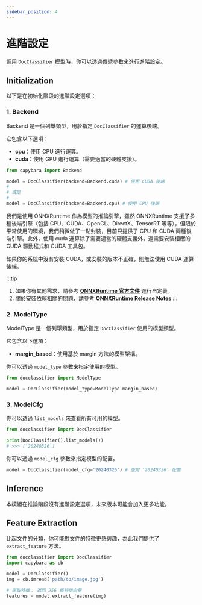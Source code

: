 ```yaml
---
sidebar_position: 4
---
```


# 進階設定

調用 `DocClassifier` 模型時，你可以透過傳遞參數來進行進階設定。

## Initialization

以下是在初始化階段的進階設定選項：

### 1. Backend

Backend 是一個列舉類型，用於指定 `DocClassifier` 的運算後端。

它包含以下選項：

- **cpu**：使用 CPU 進行運算。
- **cuda**：使用 GPU 進行運算（需要適當的硬體支援）。

```python
from capybara import Backend

model = DocClassifier(backend=Backend.cuda) # 使用 CUDA 後端
#
# 或是
#
model = DocClassifier(backend=Backend.cpu) # 使用 CPU 後端
```

我們是使用 ONNXRuntime 作為模型的推論引擎，雖然 ONNXRuntime 支援了多種後端引擎（包括 CPU、CUDA、OpenCL、DirectX、TensorRT 等等），但限於平常使用的環境，我們稍微做了一點封裝，目前只提供了 CPU 和 CUDA 兩種後端引擎。此外，使用 cuda 運算除了需要適當的硬體支援外，還需要安裝相應的 CUDA 驅動程式和 CUDA 工具包。

如果你的系統中沒有安裝 CUDA，或安裝的版本不正確，則無法使用 CUDA 運算後端。

:::tip

1. 如果你有其他需求，請參考 [**ONNXRuntime 官方文件**](https://onnxruntime.ai/docs/execution-providers/index.html) 進行自定義。
2. 關於安裝依賴相關的問題，請參考 [**ONNXRuntime Release Notes**](https://onnxruntime.ai/docs/execution-providers/CUDA-ExecutionProvider.html#requirements)
   :::

### 2. ModelType

ModelType 是一個列舉類型，用於指定 `DocClassifier` 使用的模型類型。

它包含以下選項：

- **margin_based**：使用基於 margin 方法的模型架構。

你可以透過 `model_type` 參數來指定使用的模型。

```python
from docclassifier import ModelType

model = DocClassifier(model_type=ModelType.margin_based)
```

### 3. ModelCfg

你可以透過 `list_models` 來查看所有可用的模型。

```python
from docclassifier import DocClassifier

print(DocClassifier().list_models())
# >>> ['20240326']
```

你可以透過 `model_cfg` 參數來指定模型的配置。

```python
model = DocClassifier(model_cfg='20240326') # 使用 '20240326' 配置
```

## Inference

本模組在推論階段沒有進階設定選項，未來版本可能會加入更多功能。

## Feature Extraction

比起文件的分類，你可能對文件的特徵更感興趣，為此我們提供了 `extract_feature` 方法。

```python
from docclassifier import DocClassifier
import capybara as cb

model = DocClassifier()
img = cb.imread('path/to/image.jpg')

# 提取特徵： 返回 256 維特徵向量
features = model.extract_feature(img)
```
